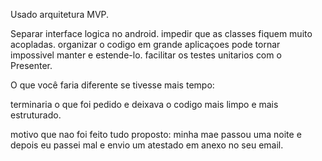 Usado arquitetura MVP.

Separar interface logica no android.
impedir que as classes fiquem muito acopladas.
organizar o codigo em grande aplicaçoes pode tornar impossivel manter e estende-lo.
facilitar os testes unitarios com o Presenter.


O que você faria diferente se tivesse mais tempo:

terminaria o que foi pedido e deixava o codigo mais limpo e mais estruturado.

motivo que nao foi feito tudo proposto:
minha mae passou uma noite e depois eu passei mal e envio
um atestado em anexo no seu email.


